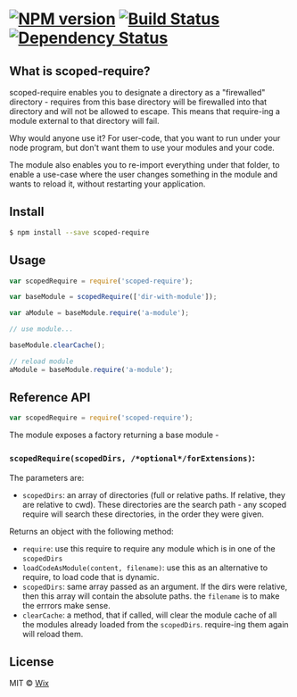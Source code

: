 #  [![NPM version][npm-image]][npm-url] [![Build Status][travis-image]][travis-url] [![Dependency Status][daviddm-url]][daviddm-image]

## What is scoped-require?

scoped-require enables you to designate a directory as a "firewalled" directory - requires from this base directory
will be firewalled into that directory and will not be allowed to escape.
This means that require-ing a module external to that directory will fail.

Why would anyone use it? For user-code, that you want to run under your node program, but don't want them
to use your modules and your code.

The module also enables you to re-import everything under that folder, to enable a use-case where the user
changes something in the module and wants to reload it, without restarting your application.

## Install

```sh
$ npm install --save scoped-require
```


## Usage

```js
var scopedRequire = require('scoped-require');

var baseModule = scopedRequire(['dir-with-module']);

var aModule = baseModule.require('a-module');

// use module...

baseModule.clearCache();

// reload module
aModule = baseModule.require('a-module');

```

## Reference API
```js
var scopedRequire = require('scoped-require');
```

The module exposes a factory returning a base module -

### `scopedRequire(scopedDirs, /*optional*/forExtensions)`:
The parameters are:
* `scopedDirs`: an array of directories (full or relative paths. If relative, they are relative to cwd).
These directories are the search path - any scoped require will search these directories, in the order they were given.

Returns an object with the following method:
* `require`: use this require to require any module which is in one of the `scopedDirs`
* `loadCodeAsModule(content, filename)`: use this as an alternative to require, to load code that is dynamic.
* `scopedDirs`: same array passed as an argument. If the dirs were relative, then this array will contain the absolute paths.
the `filename` is to make the errrors make sense.
* `clearCache`: a method, that if called, will clear the module cache of all the modules
already loaded from the `scopedDirs`. require-ing them again will reload them.

## License

MIT © [Wix]()


[npm-url]: https://npmjs.org/package/scoped-require
[npm-image]: https://badge.fury.io/js/scoped-require.svg
[travis-url]: https://travis-ci.org/wix/scoped-require
[travis-image]: https://travis-ci.org/wix/scoped-require.svg?branch=master
[daviddm-url]: https://david-dm.org/wix/scoped-require.svg?theme=shields.io
[daviddm-image]: https://david-dm.org/wix/scoped-require
